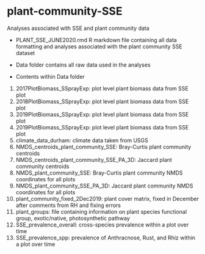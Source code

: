 # plant-community-SSE
Analyses associated with SSE and plant community data

- PLANT_SSE_JUNE2020.rmd R markdown file containing all data formatting and analyses associated with the plant community SSE dataset
- Data folder contains all raw data used in the analyses 

- Contents within Data folder
1. 2017PlotBiomass_SSprayExp: plot level plant biomass data from SSE plot 
2. 2018PlotBiomass_SSprayExp: plot level plant biomass data from SSE plot 
3. 2019PlotBiomass_SSprayExp: plot level plant biomass data from SSE plot 
4. 2019PlotBiomass_SSprayExp: plot level plant biomass data from SSE plot 
5. climate_data_durham: climate data taken from USGS 
6. NMDS_centroids_plant_community_SSE: Bray-Curtis plant community centroids
7. NMDS_centroids_plant_community_SSE_PA_3D: Jaccard plant community centroids
8. NMDS_plant_community_SSE: Bray-Curtis plant community NMDS coordinates for all plots 
9. NMDS_plant_community_SSE_PA_3D: Jaccard plant community NMDS coordinates for all plots 
10. plant_community_fixed_2Dec2019: plant cover matrix, fixed in December after comments from RH and fixing errors
11. plant_groups: file containing information on plant species functional group, exotic/native, photosynthetic pathway 
12. SSE_prevalence_overall: cross-species prevalence within a plot over time 
13. SSE_prevalence_spp: prevalence of Anthracnose, Rust, and Rhiz within a plot over time
